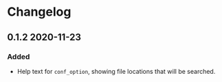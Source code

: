 # Changelog

## 0.1.2 2020-11-23

### Added

* Help text for `conf_option`, showing file locations that
  will be searched.

